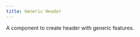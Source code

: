 ```yaml
---
title: Generic Header
---
```


A component to create header with generic features.

<sample-card title="" description="" :component="sample" :code="code"></sample-card>
<api-table :api="api"></api-table>

<script>
  import ApiTable from '$components/ApiTable.vue'
  import SampleCard from '$components/SampleCard.vue'

  import api from '!!vue-docgen-loader!@/components/GenericHeader.vue'
  import sample from './sample.vue'
  import code from '!!highlight-loader?lang=html!./sample.vue'

  export default {
    components: {
      SampleCard,
      ApiTable
    },
    data () {
      return { sample, code, api }
    }
  }
</script>

